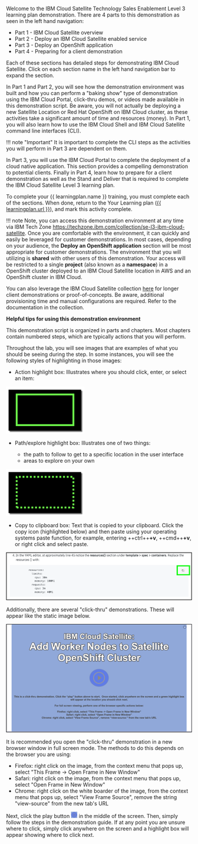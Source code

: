 Welcome to the IBM Cloud Satellite Technology Sales Enablement Level 3 learning plan demonstration.  There are 4 parts to this demonstration as seen in the left hand navigation:

 - Part 1 - IBM Cloud Satellite overview
 - Part 2 - Deploy an IBM Cloud Satellite enabled service
 - Part 3 - Deploy an OpenShift application
 - Part 4 - Preparing for a client demonstration

Each of these sections has detailed steps for demonstrating IBM Cloud Satellite. Click on each section name in the left hand navigation bar to expand the section.

In Part 1 and Part 2, you will see how the demonstration environment was built and how you can perform a "baking show" type of demonstration using the IBM Cloud Portal, click-thru demos, or videos made available in this demonstration script. Be aware, you will not actually be deploying a new Satellite Location or Red Hat OpenShift on IBM Cloud cluster, as these activities take a significant amount of time and resources (money). In Part 1, you will also learn how to use the IBM Cloud Shell and IBM Cloud Satellite command line interfaces (CLI).

!!! note "Important"
    It is important to complete the CLI steps as the activities you will perform in Part 3 are dependent on them.

In Part 3, you will use the IBM Cloud Portal to complete the deployment of a cloud native application. This section provides a compelling demonstration to potential clients. Finally in Part 4, learn how to prepare for a client demonstration as well as the Stand and Deliver that is required to complete the IBM Cloud Satellite Level 3 learning plan.

To complete your {{ learningplan.name }} training, you must complete each of the sections. When done, return to the Your Learning plan (<a href="{{ learningplan.url }}" target="_blank">{{ learningplan.url }}</a>), and mark this activity complete.

!!! note
    Note, you can access this demonstration environment at any time via IBM Tech Zone <a href="https://techzone.ibm.com/collection/se-l3-ibm-cloud-satellite" target="_blank">https://techzone.ibm.com/collection/se-l3-ibm-cloud-satellite</a>. Once you are comfortable with the environment, it can quickly and easily be leveraged for customer demonstrations. In most cases, depending on your audience, the **Deploy an OpenShift application** section will be most appropriate for customer demonstrations.   The environment that you will utilizing is **shared** with other users of this demonstration. Your access will be restricted to a single **project** (also known as a **namespace**) in a OpenShift cluster deployed to an IBM Cloud Satellite location in AWS and an OpenShift cluster in IBM Cloud.

You can also leverage the IBM Cloud Satellite collection <a href="https://techzone.ibm.com/collection/SetupIBMCloudSatelliteLocationInAWS" target="_blank">here</a> for longer client demonstrations or proof-of-concepts. Be aware, additional provisioning time and manual configurations are required.  Refer to the documentation in the collection.

**Helpful tips for using this demonstration environment**

This demonstration script is organized in parts and chapters. Most chapters contain numbered steps, which are typically actions that you will perform.

Throughout the lab, you will see images that are examples of what you should be seeing during the step. In some instances, you will see the following styles of highlighting in those images:

- Action highlight box: Illustrates where you should click,  enter, or select an item:

![](_attachments/ClickActionRectangle.png)

- Path/explore highlight box: Illustrates one of two things:

  - the path to follow to get to a specific location in the user interface
  - areas to explore on your own

![](_attachments/PathExploreHighlight.png)

- Copy to clipboard box: Text that is copied to your clipboard. Click the copy icon (highlighted below) and then paste using your operating systems paste function, for example, entering ++ctrl++**+v**, ++cmd++**+v**, or right click and select paste.

![](_attachments/Usage-Clipboard.png)

Additionally, there are several "click-thru" demonstrations.  These will appear like the static image below.

![](_attachments/ClickThruStartPage.png)

It is recommended you open the "click-thru" demonstration in a new browser window in full screen mode.  The methods to do this depends on the browser you are using:

- Firefox: right click on the image, from the context menu that pops up, select "This Frame -> Open Frame in New Window"
- Safari: right click on the image, from the context menu that pops up, select "Open Frame in New Window"
- Chrome: right click on the white boarder of the image, from the context menu that pops up, select "View Frame Source", remove the string "view-source" from the new tab's URL

Next, click the play button ![](_attachments/ClickThruPlayButton.png) in the middle of the screen. Then, simply follow the steps in the demonstration guide.  If at any point you are unsure where to click, simply click anywhere on the screen and a highlight box will appear showing where to click next.
